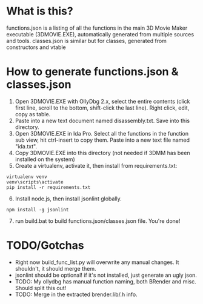 # What is this?
functions.json is a listing of all the functions in the main 3D Movie Maker executable (3DMOVIE.EXE), automatically generated from multiple sources and tools. 
classes.json is similar but for classes, generated from constructors and vtable

# How to generate functions.json & classes.json
1. Open 3DMOVIE.EXE with OllyDbg 2.x, select the entire contents (click first line, scroll to the bottom, shift-click the last line). Right click, edit, copy as table. 
2. Paste into a new text document named disassembly.txt. Save into this directory.
3. Open 3DMOVIE.EXE in Ida Pro. Select all the functions in the function sub view, hit ctrl-insert to copy them. Paste into a new text file named "ida.txt".
4. Copy 3DMOVIE.EXE into this directory (not needed if 3DMM has been installed on the system)
5. Create a virtualenv, activate it, then install from requirements.txt:

  ```
  virtualenv venv
  venv\scripts\activate
  pip install -r requirements.txt
  ```

6. Install node.js, then install jsonlint globally.

  ```
  npm install -g jsonlint
  ```

7. run build.bat to build functions.json/classes.json file. You're done!

# TODO/Gotchas

* Right now build_func_list.py will overwrite any manual changes. It shouldn't, it should merge them.
* jsonlint should be optional! if it's not installed, just generate an ugly json.
* TODO: My ollydbg has manual function naming, both BRender and misc. Should split this out!
* TODO: Merge in the extracted brender.lib/.h info. 
